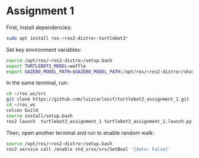 # Assignment 1

First, install dependencies:
```bash
sudo apt install ros-<ros2-distro>-turtlebot3*
```

Set key environment variables:
```bash
source /opt/ros/<ros2-distro>/setup.bash
export TURTLEBOT3_MODEL=waffle 
export GAZEBO_MODEL_PATH=$GAZEBO_MODEL_PATH:/opt/ros/<ros2-distro>/share/turtlebot3_gazebo/models
```
In the same terminal, run:
```bash
cd ~/ros_ws/src
git clone https://github.com/luizcarloscf/turtlebot3_assignment_1.git
cd ~/ros_ws
colcon build
source install/setup.bash
ros2 launch  turtlebot3_assignment_1 turtlebot3_assignment_1.launch.py 
```

Then, open another terminal and run to enable random walk:
```bash
source /opt/ros/<ros2-distro>/setup.bash
ros2 service call /enable std_srvs/srv/SetBool '{data: False}'
```
